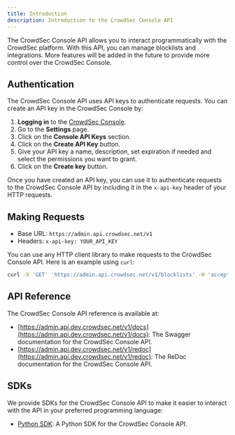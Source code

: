 ```yaml
---
title: Introduction
description: Introduction to the CrowdSec Console API
---
```


The CrowdSec Console API allows you to interact programmatically with the CrowdSec platform. With this API, you can manage blocklists and integrations. More features will be added in the future to provide more control over the CrowdSec Console.

## Authentication

The CrowdSec Console API uses API keys to authenticate requests. You can create an API key in the CrowdSec Console by:

1. **Logging in** to the [CrowdSec Console](https://app.crowdsec.net/).
2. Go to the **Settings** page.
3. Click on the **Console API Keys** section.
4. Click on the **Create API Key** button.
5. Give your API key a name, description, set expiration if needed and select the permissions you want to grant.
6. Click on the **Create key** button.

Once you have created an API key, you can use it to authenticate requests to the CrowdSec Console API by including it in the `x-api-key` header of your HTTP requests.

## Making Requests

* Base URL: `https://admin.api.crowdsec.net/v1`
* Headers: `x-api-key: YOUR_API_KEY`

You can use any HTTP client library to make requests to the CrowdSec Console API. Here is an example using `curl`:

```bash
curl -X 'GET' 'https://admin.api.crowdsec.net/v1/blocklists' -H 'accept: application/json' -H 'x-api-key: YOUR_API_KEY'
```

## API Reference

The CrowdSec Console API reference is available at:

* [https://admin.api.dev.crowdsec.net/v1/docs](https://admin.api.dev.crowdsec.net/v1/docs): The Swagger documentation for the CrowdSec Console API.
* [https://admin.api.dev.crowdsec.net/v1/redoc](https://admin.api.dev.crowdsec.net/v1/redoc): The ReDoc documentation for the CrowdSec Console API.

## SDKs

We provide SDKs for the CrowdSec Console API to make it easier to interact with the API in your preferred programming language:

* [Python SDK](https://github.com/crowdsecurity/console-api-sdk-python): A Python SDK for the CrowdSec Console API.